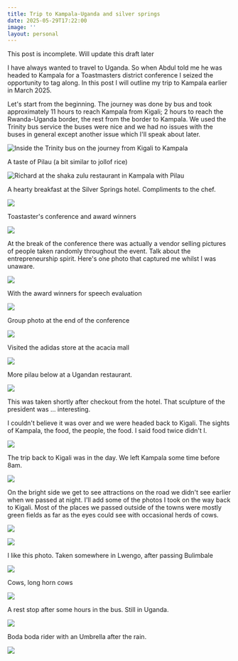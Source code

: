 ```yaml
---
title: Trip to Kampala-Uganda and silver springs
date: 2025-05-29T17:22:00
image: ''
layout: personal
---
```

This post is incomplete. Will update this draft later

I have always wanted to travel to Uganda. So when Abdul told me he was headed to Kampala for a Toastmasters district conference I seized the opportunity to tag along.  In this post I will outline my trip to Kampala earlier in March 2025.

Let's start from the beginning. The journey was done by bus and took  approximately 11 hours to reach Kampala from Kigali; 2 hours to reach the Rwanda-Uganda border, the rest from the border to Kampala. We used the Trinity bus service the buses were nice and we had no issues with the buses in general except another issue which I'll speak about later.

![Inside the Trinity bus on the journey from Kigali to Kampala](/assets/images/20250529-213008.png "Trinity bus on the journey from Kigali to Kampala")

A taste of Pilau (a bit similar to jollof rice)

![Richard at the shaka zulu restaurant in Kampala with Pilau](/assets/images/20250529-213507.png "Taste of Pilau")

A hearty breakfast at the Silver Springs hotel. Compliments to the chef.

![](/assets/images/20250529-214403.png)

Toastaster's conference and award winners

![](/assets/images/20250529-213738.png)

At the break of the conference there was actually a vendor selling pictures of people taken randomly throughout the event. Talk about the entrepreneurship spirit. Here's one photo that captured me whilst I was unaware.

![](/assets/images/20250529-213919.png)

With the award winners for speech evaluation

![](/assets/images/20250529-214042.png)

Group photo at the end of the conference

![](/assets/images/20250529-214458.png)

Visited the adidas store at the acacia mall

![](/assets/images/20250529-214307.png)

More pilau below at a Ugandan restaurant.

![](/assets/images/20250529-215607.png)

This was taken shortly after checkout from the hotel. That sculpture of the president was ... interesting.

I couldn't believe it was over and we were headed back to Kigali. The sights of Kampala, the food, the people, the food. I said food twice didn't I.

![](/assets/images/20250529-214542.png)

The trip back to Kigali was in the day. We left Kampala some time before 8am.

![](/assets/images/20250529-214828.png)

On the bright side we get to see attractions on the road we didn't see earlier when we passed at night. I'll add some of the photos I took on the way back to Kigali. Most of the places we passed outside of the towns were mostly green fields as far as the eyes could see with occasional herds of cows.

![](/assets/images/20250529-214928.png)

![](/assets/images/20250529-215057.png)

I like this photo. Taken somewhere in Lwengo, after passing Bulimbale

![](/assets/images/20250529-215116.png)

Cows, long horn cows

![](/assets/images/20250529-215221.png)

A rest stop after some hours in the bus. Still in Uganda.

![](/assets/images/20250529-215247.png)

Boda boda rider with an Umbrella after the rain.

![](blob:https://rdjarbeng.github.io/c7afe410-3199-417f-9635-b423e0486c41)
